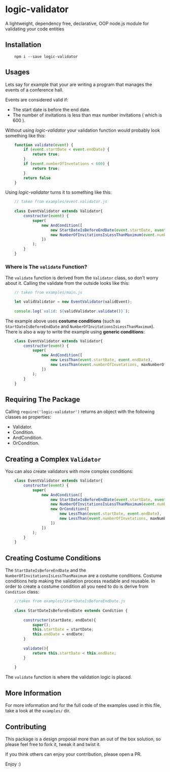 # logic-validator
A lightweight, dependency free, declarative, OOP node.js module for validating your code entities

## Installation
```
    npm i --save logic-validator
```

## Usages
Lets say for example that your are writing a program that manages the events of a conference hall.

Events are considered valid if:

 * The start date is before the end date.
 * The number of invitations is less than max number invitations ( which is 600 ).

Without using *logic-validator* your validation function would probably look something like this: 

```javascript
    function validate(event) {
        if (event.startDate < event.endDate) {
            return true;
        }
        if (event.numberOfInvetations < 600) {
            return true;
        } 
        return false
    }
```

Using *logic-validator* turns it to something like this: 
```javascript
    // taken from examples/event.validator.js
    
    class EventValidator extends Validator{
        constructor(event) {
            super(
                new AndCondition([
                    new StartDateIsBeforeEndDate(event.startDate, event.endDate),
                    new NumberOfInvitationsIsLessThanMaximum(event.numberOfInvetations, maxNumberOfInvitations)
                ])
            );
        }
    }
```
### Where is The `validate` Function?
The `validate` function is derived from the `Validator` class, so don't worry about it. Calling the validate from the outside looks like this:

```javascript
    // taken from examples/main.js

    let validValidator = new EventValidator(validEvent);
    
    console.log(`valid: ${validValidator.validate()}`);
```


The example above uses **costume conditions** (such as `StartDateIsBeforeEndDate` and `NumberOfInvitationsIsLessThanMaximum`).
There is also a way to write the example using  **generic conditions**:
```javascript
    class EventValidator extends Validator{
        constructor(event) {
            super(
                new AndCondition([
                    new LessThan(event.startDate, event.endDate),
                    new LessThan(event.numberOfInvetations, maxNumberOfInvitations)
                ])
            );
        }
    }
```

## Requiring The Package
Calling `require('logic-validator')` returns an object with the following classes as properties:

* Validator.
* Condition. 
* AndCondition. 
* OrCondition. 


## Creating a Complex `Validator`
You can also create validators with  more complex conditions:
```javascript 
    class EventValidator extends Validator{
        constructor(event) {
            super(
                new AndCondition([
                    new StartDateIsBeforeEndDate(event.startDate, event.endDate),
                    new NumberOfInvitationsIsLessThanMaximum(event.numberOfInvetations, maxNumberOfInvitations),
                    new OrCondition([
                        new LessThan(event.startDate, event.endDate),
                        new LessThan(event.numberOfInvetations, maxNumberOfInvitations)                        
                    ])
                ])
            );
        }
    }
```
      
      
      

## Creating Costume Conditions
The `StartDateIsBeforeEndDate` and the `NumberOfInvitationsIsLessThanMaximum` are a costume conditions.
Costume conditions help making the validation process readable and reusable. 
In order to create a costume condition all you need to do is derive from `Condition` class:

```javascript
    //taken from examples/StartDateIsBeforeEndDate.js
    
    class StartDateIsBeforeEndDate extends Condition {
        
        constructor(startDate, endDate){
            super();
            this.startDate = startDate;
            this.endDate = endDate;
        }
        
        validate(){
            return this.startDate < this.endDate;
        }
    
    }
```
The `validate` function is where the validation logic is placed. 


## More Information 
For more information and for the full code of the examples used in this file, take a look at the `examples/` dir.
 

## Contributing
This package is a design proposal more than an out of the box solution,
so please feel free to fork it, tweak it and twist it.

If you think others can enjoy your contribution, please open a PR.

Enjoy :)

